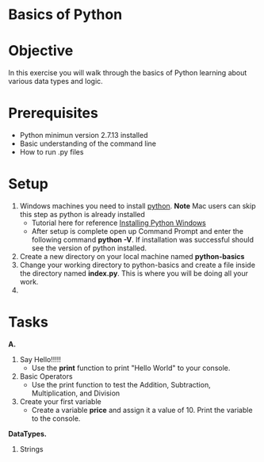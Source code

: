 # Basics of Python

# Objective

In this exercise you will walk through the basics of Python learning about various data types and logic.

# Prerequisites
- Python minimun version 2.7.13 installed
- Basic understanding of the command line
- How to run .py files

# Setup
1. Windows machines you need to install [python](https://www.python.org/downloads/). **Note** Mac users can skip this step as python is already installed
    - Tutorial here for reference [Installing Python Windows](https://www.howtogeek.com/197947/how-to-install-python-on-windows/)
     - After setup is complete open up Command Prompt and enter the following command **python -V**. If installation was successful should see the version of python installed.
2. Create a new directory on your local machine named **python-basics**
3. Change your working directory to python-basics and create a file inside the directory named **index.py**. This is where you will be doing all your work.
4. 

# Tasks
**A.**
  1. Say Hello!!!!!
     - Use the **print** function to print "Hello World" to your console.
  2. Basic Operators
      - Use the print function to test the Addition, Subtraction, Multiplication, and Division
  3. Create your first variable
     - Create a variable **price** and assign it a value of 10. Print the variable to the console.
   
**DataTypes.**
  1. Strings

